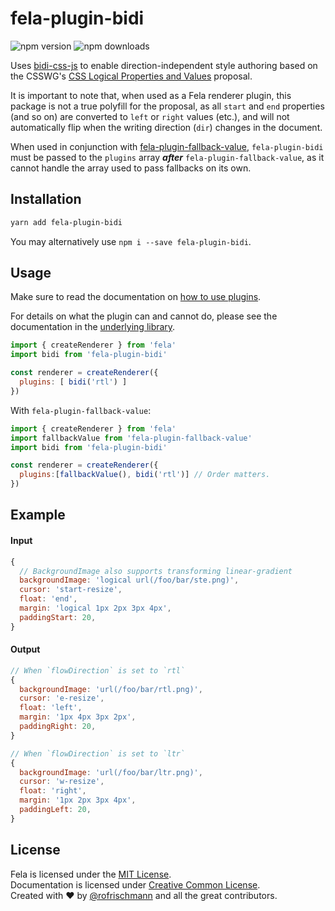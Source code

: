 # fela-plugin-bidi

<img alt="npm version" src="https://badge.fury.io/js/fela-plugin-bidi.svg"> <img alt="npm downloads" src="https://img.shields.io/npm/dm/fela-plugin-bidi.svg">

Uses [bidi-css-js](https://github.com/TxHawks/bidi-css-js) to enable direction-independent style authoring based on the CSSWG's [CSS Logical Properties and Values](https://www.w3.org/TR/css-logical-1/) proposal.

It is important to note that, when used as a Fela renderer plugin, this package is not a true polyfill for the proposal, as all `start` and `end` properties (and so on) are converted to `left` or `right` values (etc.), and will not automatically flip when the writing direction (`dir`) changes in the document.

When used in conjunction with [fela-plugin-fallback-value](https://github.com/rofrischmann/fela/blob/master/packages/fela-plugin-fallback-value), `fela-plugin-bidi` must be passed to the `plugins` array _**after**_ `fela-plugin-fallback-value`, as it cannot handle the array used to pass fallbacks on its own.

## Installation
```sh
yarn add fela-plugin-bidi
```
You may alternatively use `npm i --save fela-plugin-bidi`.


## Usage
Make sure to read the documentation on [how to use plugins](http://fela.js.org/docs/advanced/Plugins.html).

For details on what the plugin can and cannot do, please see the documentation in the [underlying library](https://github.com/TxHawks/bidi-css-js/blob/master/README.md).

```javascript
import { createRenderer } from 'fela'
import bidi from 'fela-plugin-bidi'

const renderer = createRenderer({
  plugins: [ bidi('rtl') ]
})
```

With `fela-plugin-fallback-value`:
```js
import { createRenderer } from 'fela'
import fallbackValue from 'fela-plugin-fallback-value'
import bidi from 'fela-plugin-bidi'

const renderer = createRenderer({
  plugins:[fallbackValue(), bidi('rtl')] // Order matters.
})
```

## Example

#### Input
```javascript
{
  // BackgroundImage also supports transforming linear-gradient
  backgroundImage: 'logical url(/foo/bar/ste.png)',
  cursor: 'start-resize',
  float: 'end',
  margin: 'logical 1px 2px 3px 4px',
  paddingStart: 20,
}
```
#### Output
```javascript
// When `flowDirection` is set to `rtl`
{
  backgroundImage: 'url(/foo/bar/rtl.png)',
  cursor: 'e-resize',
  float: 'left',
  margin: '1px 4px 3px 2px',
  paddingRight: 20,
}

// When `flowDirection` is set to `ltr`
{
  backgroundImage: 'url(/foo/bar/ltr.png)',
  cursor: 'w-resize',
  float: 'right',
  margin: '1px 2px 3px 4px',
  paddingLeft: 20,
}
```

## License
Fela is licensed under the [MIT License](http://opensource.org/licenses/MIT).<br>
Documentation is licensed under [Creative Common License](http://creativecommons.org/licenses/by/4.0/).<br>
Created with ♥ by [@rofrischmann](http://rofrischmann.de) and all the great contributors.
